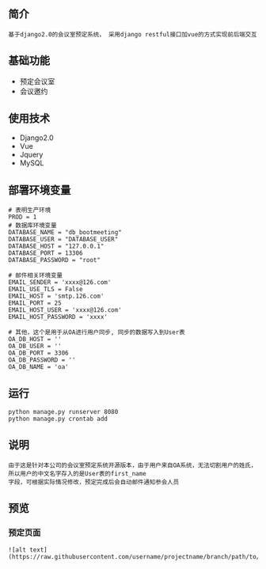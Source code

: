 ## 简介
    
    基于django2.0的会议室预定系统， 采用django restful接口加vue的方式实现前后端交互

## 基础功能

 + 预定会议室
 + 会议邀约
    
## 使用技术
 
 + Django2.0
 + Vue
 + Jquery
 + MySQL
    
## 部署环境变量
    # 表明生产环境
    PROD = 1
    # 数据库环境变量
    DATABASE_NAME = "db_bootmeeting"
    DATABASE_USER = "DATABASE_USER"
    DATABASE_HOST = "127.0.0.1"
    DATABASE_PORT = 13306
    DATABASE_PASSWORD = "root"
    
    # 邮件相关环境变量
    EMAIL_SENDER = 'xxxx@126.com'
    EMAIL_USE_TLS = False
    EMAIL_HOST = 'smtp.126.com'
    EMAIL_PORT = 25
    EMAIL_HOST_USER = 'xxxx@126.com'
    EMAIL_HOST_PASSWORD = 'xxxx'
    
    # 其他，这个是用于从OA进行用户同步, 同步的数据写入到User表
    OA_DB_HOST = ''
    OA_DB_USER = ''
    OA_DB_PORT = 3306
    OA_DB_PASSWORD = ''
    OA_DB_NAME = 'oa'
    
    
## 运行

    python manage.py runserver 8080
    python manage.py crontab add
    
    
## 说明

    由于这是针对本公司的会议室预定系统开源版本，由于用户来自OA系统，无法切割用户的姓氏，所以用户的中文名字存入的是User表的first_name
    字段，可根据实际情况修改，预定完成后会自动邮件通知参会人员
    
## 预览

### 预定页面

    ![alt text](https://raw.githubusercontent.com/username/projectname/branch/path/to/img.png)
